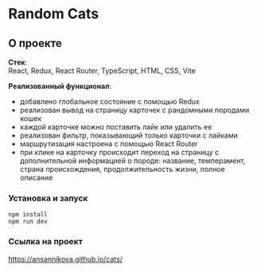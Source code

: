 # Random Cats

## О проекте

**Стек**:  
React, Redux, React Router, TypeScript, HTML, CSS, Vite

**Реализованный функционал**:
- добавлено глобальное состояние с помощью Redux
- реализован вывод на страницу карточек с рандомными породами кошек 
- каждой карточке можно поставить лайк или удалить ее
- реализован фильтр, показывающий только карточки с лайками
- маршрутизация настроена с помощью React Router
- при клике на карточку происходит переход на страницу с дополнительной информацией о породе: название, темперамент, страна происхождения, продолжительность жизни, полное описание


### Установка и запуск

```
npm install
npm run dev
```

### Ссылка на проект

https://ansannikova.github.io/cats/
